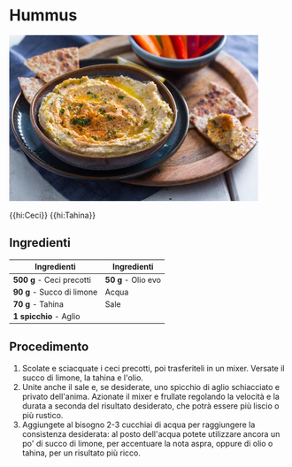 # Hummus

![](img/Hummus.png)

{{hi:Ceci}}
{{hi:Tahina}}

## Ingredienti

| Ingredienti                  | Ingredienti             |
| ---------------------------- | ----------------------- |
| **500 g** - Ceci precotti | **50 g** - Olio evo |
| **90 g** - Succo di limone | Acqua |
| **70 g** - Tahina | Sale |
| **1 spicchio** - Aglio |  |

## Procedimento

1. Scolate e sciacquate i ceci precotti, poi trasferiteli in un mixer. Versate il succo di limone, la tahina e l'olio.
1. Unite anche il sale e, se desiderate, uno spicchio di aglio schiacciato e privato dell'anima. Azionate il mixer e frullate regolando la velocità e la durata a seconda del risultato desiderato, che potrà essere più liscio o più rustico. 
1. Aggiungete al bisogno 2-3 cucchiai di acqua per raggiungere la consistenza desiderata: al posto dell'acqua potete utilizzare ancora un po' di succo di limone, per accentuare la nota aspra, oppure di olio o tahina, per un risultato più ricco. 
